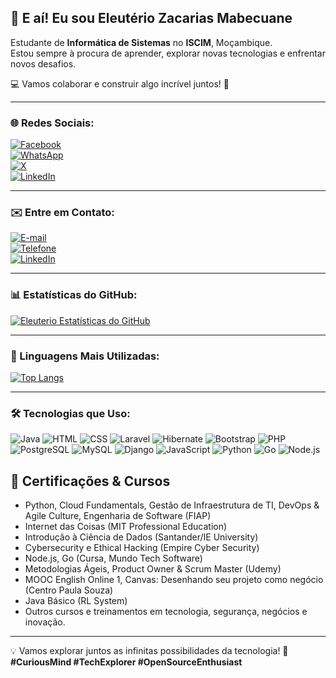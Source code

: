 ## 👋 E aí! Eu sou **Eleutério Zacarias Mabecuane**  
Estudante de **Informática de Sistemas** no **ISCIM**, Moçambique.  
Estou sempre à procura de aprender, explorar novas tecnologias e enfrentar novos desafios.  

💻 Vamos colaborar e construir algo incrível juntos! 🚀  

---

### 🌐 Redes Sociais:
[![Facebook](https://img.shields.io/badge/Facebook-1877F2?style=for-the-badge&logo=facebook&logoColor=white)](https://www.facebook.com/share/2LTLJ2kSt1qFKXbH/?mibextid=qi2Omg)  
[![WhatsApp](https://img.shields.io/badge/WhatsApp-25D366?style=for-the-badge&logo=whatsapp&logoColor=white)](https://wa.me/qr/ICKLYOIN72LPO1)  
[![X](https://img.shields.io/badge/X-000000?style=for-the-badge&logo=x&logoColor=white)](https://x.com/Eleuterio_ZM)  
[![LinkedIn](https://img.shields.io/badge/LinkedIn-0077B5?style=for-the-badge&logo=linkedin&logoColor=white)](https://www.linkedin.com/in/eleuteriozm)


---

### ✉️ Entre em Contato:
[![E-mail](https://img.shields.io/badge/Email-juniormabecuane7%40gmail.com-blue?style=for-the-badge&logo=Gmail)](mailto:juniormabecuane7@gmail.com)  
[![Telefone](https://img.shields.io/badge/Telefone-%2B258844318136-blue?style=for-the-badge&logo=Phone)](tel:+258844318136)  
[![LinkedIn](https://img.shields.io/badge/LinkedIn-0A66C2?style=flat-square&logo=linkedin&logoColor=white)](https://www.linkedin.com/in/eleuteriozm)

---

### 📊 Estatísticas do GitHub:  
[![Eleuterio Estatísticas do GitHub](https://github-readme-stats.vercel.app/api?username=EleuterioZM&show_icons=true&theme=dracula)](https://github.com/anuraghazra/github-readme-stats)  

---

### 🌟 Linguagens Mais Utilizadas:  
[![Top Langs](https://github-readme-stats.vercel.app/api/top-langs/?username=EleuterioZM&layout=compact&theme=radical)](https://github.com/EleuterioZM)  

---

### 🛠️ Tecnologias que Uso:  

![Java](https://img.shields.io/badge/Java-007396?style=for-the-badge&logo=java&logoColor=white) 
![HTML](https://img.shields.io/badge/HTML5-E34F26?style=for-the-badge&logo=html5&logoColor=white) 
![CSS](https://img.shields.io/badge/CSS3-1572B6?style=for-the-badge&logo=css3&logoColor=white) 
![Laravel](https://img.shields.io/badge/Laravel-FF2D20?style=for-the-badge&logo=laravel&logoColor=white) 
![Hibernate](https://img.shields.io/badge/Hibernate-59666C?style=for-the-badge&logo=hibernate&logoColor=white) 
![Bootstrap](https://img.shields.io/badge/Bootstrap-7952B3?style=for-the-badge&logo=bootstrap&logoColor=white) 
![PHP](https://img.shields.io/badge/PHP-777BB4?style=for-the-badge&logo=php&logoColor=white) 
![PostgreSQL](https://img.shields.io/badge/PostgreSQL-336791?style=for-the-badge&logo=postgresql&logoColor=white) 
![MySQL](https://img.shields.io/badge/MySQL-4479A1?style=for-the-badge&logo=mysql&logoColor=white) 
![Django](https://img.shields.io/badge/Django-092E20?style=for-the-badge&logo=django&logoColor=white) 
![JavaScript](https://img.shields.io/badge/JavaScript-F7DF1E?style=for-the-badge&logo=javascript&logoColor=black) 
![Python](https://img.shields.io/badge/Python-3776AB?style=for-the-badge&logo=python&logoColor=white)
![Go](https://img.shields.io/badge/Go-005F8D?style=for-the-badge&logo=go&logoColor=white)
![Node.js](https://img.shields.io/badge/Node.js-339933?style=for-the-badge&logo=node.js&logoColor=white)

## 📜 Certificações & Cursos

- Python, Cloud Fundamentals, Gestão de Infraestrutura de TI, DevOps & Agile Culture, Engenharia de Software (FIAP)
- Internet das Coisas (MIT Professional Education)
- Introdução à Ciência de Dados (Santander/IE University)
- Cybersecurity e Ethical Hacking (Empire Cyber Security)
- Node.js, Go (Cursa, Mundo Tech Software)
- Metodologias Ágeis, Product Owner & Scrum Master (Udemy)
- MOOC English Online 1, Canvas: Desenhando seu projeto como negócio (Centro Paula Souza)
- Java Básico (RL System)
- Outros cursos e treinamentos em tecnologia, segurança, negócios e inovação.


---

💡 Vamos explorar juntos as infinitas possibilidades da tecnologia! 🌟  
**#CuriousMind #TechExplorer #OpenSourceEnthusiast**
